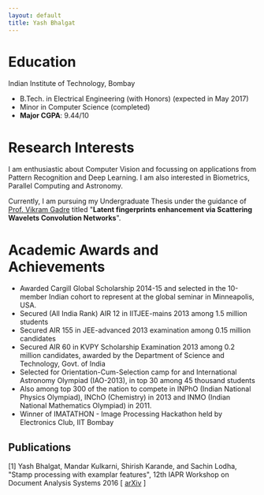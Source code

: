 ```yaml
---
layout: default
title: Yash Bhalgat
---
```


# **Education**

Indian Institute of Technology, Bombay
  - B.Tech. in Electrical Engineering (with Honors) (expected in May 2017)
  - Minor in Computer Science (completed)
  - **Major CGPA**: 9.44/10

# **Research Interests**

I am enthusiastic about Computer Vision and focussing on applications from Pattern Recognition and Deep Learning. I am also interested in Biometrics, Parallel Computing and Astronomy.

Currently, I am pursuing my Undergraduate Thesis under the guidance of [Prof. Vikram Gadre](https://www.ee.iitb.ac.in/wiki/faculty/vmgadre) titled "**Latent fingerprints enhancement via Scattering Wavelets Convolution Networks**".

# **Academic Awards and Achievements**

* Awarded Cargill Global Scholarship 2014-15 and selected in the 10-member Indian cohort to represent at the global seminar in Minneapolis, USA.
* Secured (All India Rank) AIR 12 in IITJEE-mains 2013 among 1.5 million students
* Secured AIR 155 in JEE-advanced 2013 examination among 0.15 million candidates
* Secured AIR 60 in KVPY Scholarship Examination 2013 among 0.2 million candidates, awarded by the Department of Science and Technology, Govt. of India
* Selected for Orientation-Cum-Selection camp for and International Astronomy Olympiad (IAO-2013), in top 30 among 45 thousand students
* Also among top 300 of the nation to compete in INPhO (Indian National Physics Olympiad), INChO (Chemistry) in 2013 and INMO (Indian National Mathematics Olympiad) in 2011.
* Winner of IMATATHON - Image Processing Hackathon held by Electronics Club, IIT Bombay

## Publications

[1] Yash Bhalgat, Mandar Kulkarni, Shirish Karande, and Sachin Lodha, "Stamp processing with examplar features", 12th IAPR Workshop on Document Analysis Systems 2016 [ [arXiv](https://arxiv.org/abs/1609.05001) ]
